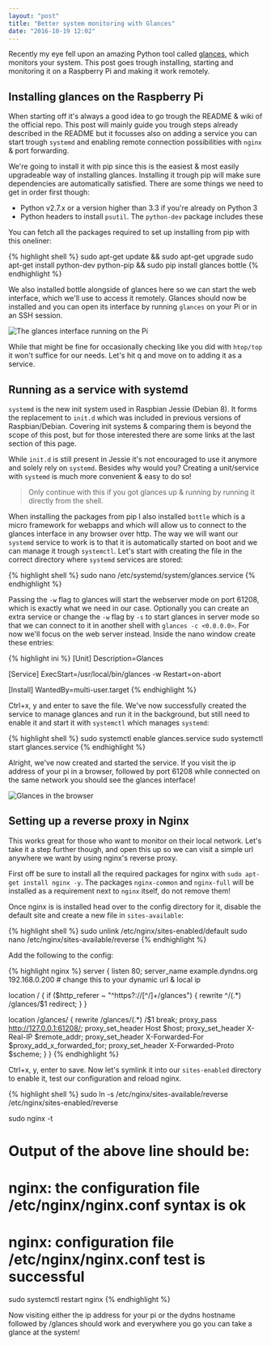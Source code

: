 ```yaml
---
layout: "post"
title: "Better system monitoring with Glances"
date: "2016-10-19 12:02"
---
```


Recently my eye fell upon an amazing Python tool called [glances](https://github.com/nicolargo/glances), which monitors your system. This post goes trough installing, starting and monitoring it on a Raspberry Pi and making it work remotely.

## Installing glances on the Raspberry Pi
When starting off it's always a good idea to go trough the README & wiki of the official repo. This post will mainly guide you trough steps already described in the README but it focusses also on adding a service you can start trough `systemd` and enabling remote connection possibilities with `nginx` & port forwarding.

We're going to install it with pip since this is the easiest & most easily upgradeable way of installing glances.
Installing it trough pip will make sure dependencies are automatically satisfied. There are some things we need to get in order first though:

* Python v2.7.x or a version higher than 3.3 if you're already on Python 3
* Python headers to install `psutil`. The `python-dev` package includes these

You can fetch all the packages required to set up installing from pip with this oneliner:

{% highlight shell %}
sudo apt-get update && sudo apt-get upgrade
sudo apt-get install python-dev python-pip && sudo pip install glances bottle
{% endhighlight %}

We also installed bottle alongside of glances here so we can start the web interface, which we'll use to access it remotely. Glances should now be installed and you can open its interface by running `glances` on your Pi or in an SSH session.

![The glances interface running on the Pi](https://res.cloudinary.com/thibault-maekelbergh/image/upload/c_scale,w_1609/v1476951307/Glances/Screen_Shot_2016-10-20_at_10.13.24.png)

While that might be fine for occasionally checking like you did with `htop/top` it won't suffice for our needs. Let's hit q and move on to adding it as a service.

## Running as a service with systemd
`systemd` is the new init system used in Raspbian Jessie (Debian 8). It forms the replacement to `init.d` which was included in previous versions of Raspbian/Debian. Covering init systems & comparing them is beyond the scope of this post, but for those interested there are some links at the last section of this page.

While `init.d` is still present in Jessie it's not encouraged to use it anymore and solely rely on `systemd`. Besides why would you? Creating a unit/service with `systemd` is much more convenient & easy to do so!

> Only continue with this if you got glances up & running by running it directly from the shell.

When installing the packages from pip I also installed `bottle` which is a micro framework for webapps and which will allow us to connect to the glances interface in any browser over http. The way we will want our `systemd` service to work is to that it is automatically started on boot and we can manage it trough `systemctl`. Let's start with creating the file in the correct directory where `systemd` services are stored:

{% highlight shell %}
sudo nano /etc/systemd/system/glances.service
{% endhighlight %}

Passing the `-w` flag to glances will start the webserver mode on port 61208, which is exactly what we need in our case. Optionally you can create an extra service or change the `-w` flag by `-s` to start glances in server mode so that we can connect to it in another shell with `glances -c <0.0.0.0>`. For now we'll focus on the web server instead. Inside the nano window create these entries:

{% highlight ini %}
[Unit]
Description=Glances

[Service]
ExecStart=/usr/local/bin/glances -w
Restart=on-abort

[Install]
WantedBy=multi-user.target
{% endhighlight %}

Ctrl+x, y and enter to save the file. We've now successfully created the service to manage glances and run it in the background, but still need to enable it and start it with `systemctl` which manages `systemd`:

{% highlight shell %}
sudo systemctl enable glances.service
sudo systemctl start glances.service
{% endhighlight %}

Alright, we've now created and started the service. If you visit the ip address of your pi in a browser, followed by port 61208 while connected on the same network you should see the glances interface!

![Glances in the browser](https://res.cloudinary.com/thibault-maekelbergh/image/upload/c_scale,h_744/v1476981340/Glances/Screen_Shot_2016-10-20_at_18.35.05.png)

## Setting up a reverse proxy in Nginx
This works great for those who want to monitor on their local network. Let's take it a step further though, and open this up so we can visit a simple url anywhere we want by using nginx's reverse proxy.

First off be sure to install all the required packages for nginx with `sudo apt-get install nginx -y`. The packages `nginx-common` and `nginx-full` will be installed as a requirement next to `nginx` itself, do not remove them!

Once nginx is is installed head over to the config directory for it, disable the default site and create a new file in `sites-available`:

{% highlight shell %}
sudo unlink /etc/nginx/sites-enabled/default
sudo nano /etc/nginx/sites-available/reverse
{% endhighlight %}

Add the following to the config:

{% highlight nginx %}
server {
  listen 80;
  server_name example.dyndns.org 192.168.0.200 # change this to your dynamic url & local ip

  location / {
    if ($http_referer ~ "^https?://[^/]+/glances") {
      rewrite ^/(.*) /glances/$1 redirect;
    }
  }

  location /glances/ {
    rewrite /glances/(.*) /$1 break;
    proxy_pass http://127.0.0.1:61208/;
    proxy_set_header Host $host;
    proxy_set_header X-Real-IP $remote_addr;
    proxy_set_header X-Forwarded-For $proxy_add_x_forwarded_for;
    proxy_set_header X-Forwarded-Proto $scheme;
  }
}
{% endhighlight %}

Ctrl+x, y, enter to save. Now let's symlink it into our `sites-enabled` directory to enable it, test our configuration and reload nginx.

{% highlight shell %}
sudo ln -s /etc/nginx/sites-available/reverse /etc/nginx/sites-enabled/reverse

sudo nginx -t
# Output of the above line should be:
# nginx: the configuration file /etc/nginx/nginx.conf syntax is ok
# nginx: configuration file /etc/nginx/nginx.conf test is successful

sudo systemctl restart nginx
{% endhighlight %}

Now visiting either the ip address for your pi or the dydns hostname followed by /glances should work and everywhere you go you can take a glance at the system!

